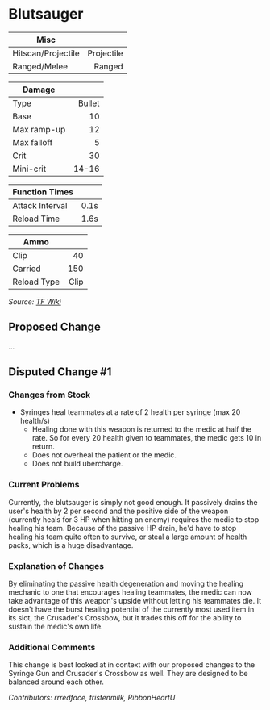 # Blutsauger

| Misc               |            |
|--------------------|-----------:|
| Hitscan/Projectile | Projectile |
| Ranged/Melee       |     Ranged |

| Damage      |        |
|-------------|-------:|
| Type        | Bullet |
| Base        |     10 |
| Max ramp-up |     12 |
| Max falloff |      5 |
| Crit        |     30 |
| Mini-crit   |  14-16 |

| Function Times  |      |
|-----------------|-----:|
| Attack Interval | 0.1s |
| Reload Time     | 1.6s |


| Ammo        |      |
|-------------|-----:|
| Clip        |   40 |
| Carried     |  150 |
| Reload Type | Clip |

*Source: [TF Wiki](https://wiki.teamfortress.com/wiki/Blutsauger)*

## Proposed Change
...

## Disputed Change #1

### Changes from Stock
* Syringes heal teammates at a rate of 2 health per syringe (max 20 health/s)
    * Healing done with this weapon is returned to the medic at half the rate. So for every 20 health given to teammates, the medic gets 10 in return.
    * Does not overheal the patient or the medic.
    * Does not build ubercharge.

### Current Problems
Currently, the blutsauger is simply not good enough. It passively drains the user's health by 2 per second and the positive side of the weapon (currently heals for 3 HP when hitting an enemy) requires the medic to stop healing his team. Because of the passive HP drain, he'd have to stop healing his team quite often to survive, or steal a large amount of health packs, which is a huge disadvantage.

### Explanation of Changes
By eliminating the passive health degeneration and moving the healing mechanic to one that encourages healing teammates, the medic can now take advantage of this weapon's upside without letting his teammates die. It doesn't have the burst healing potential of the currently most used item in its slot, the Crusader's Crossbow, but it trades this off for the ability to sustain the medic's own life.

### Additional Comments
This change is best looked at in context with our proposed changes to the Syringe Gun and Crusader's Crossbow as well. They are designed to be balanced around each other.

*Contributors: rrredface, tristenmilk, RibbonHeartU*
